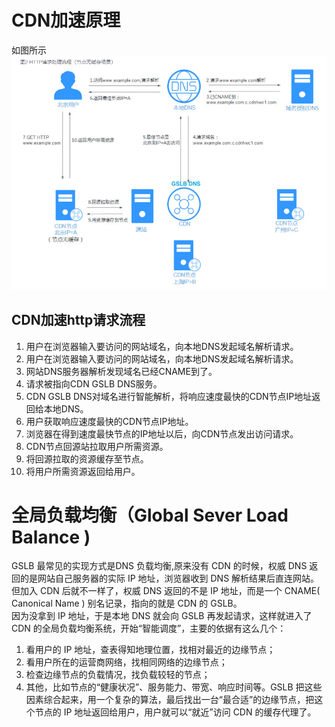 # CDN加速原理
如图所示  
![image](https://github.com/yanlongLv/notes/blob/main/http/CDN%20Global%20server%20load%20balance.jpg)
## CDN加速http请求流程
1. 用户在浏览器输入要访问的网站域名，向本地DNS发起域名解析请求。   
2. 用户在浏览器输入要访问的网站域名，向本地DNS发起域名解析请求。  
3. 网站DNS服务器解析发现域名已经CNAME到了。  
4. 请求被指向CDN GSLB DNS服务。  
5. CDN GSLB DNS对域名进行智能解析，将响应速度最快的CDN节点IP地址返回给本地DNS。
6. 用户获取响应速度最快的CDN节点IP地址。  
7. 浏览器在得到速度最快节点的IP地址以后，向CDN节点发出访问请求。  
8. CDN节点回源站拉取用户所需资源。  
9. 将回源拉取的资源缓存至节点。 
10. 将用户所需资源返回给用户。 
# 全局负载均衡（Global Sever Load Balance )
GSLB 最常见的实现方式是DNS 负载均衡,原来没有 CDN 的时候，权威 DNS 返回的是网站自己服务器的实际 IP 地址，浏览器收到 DNS 解析结果后直连网站。  
但加入 CDN 后就不一样了，权威 DNS 返回的不是 IP 地址，而是一个 CNAME( Canonical Name ) 别名记录，指向的就是 CDN 的 GSLB。  
因为没拿到 IP 地址，于是本地 DNS 就会向 GSLB 再发起请求，这样就进入了 CDN 的全局负载均衡系统，开始“智能调度”，主要的依据有这么几个：
1. 看用户的 IP 地址，查表得知地理位置，找相对最近的边缘节点；
2. 看用户所在的运营商网络，找相同网络的边缘节点；
3. 检查边缘节点的负载情况，找负载较轻的节点；
4. 其他，比如节点的“健康状况”、服务能力、带宽、响应时间等。GSLB 把这些因素综合起来，用一个复杂的算法，最后找出一台“最合适”的边缘节点，把这个节点的 IP 地址返回给用户，用户就可以“就近”访问 CDN 的缓存代理了。